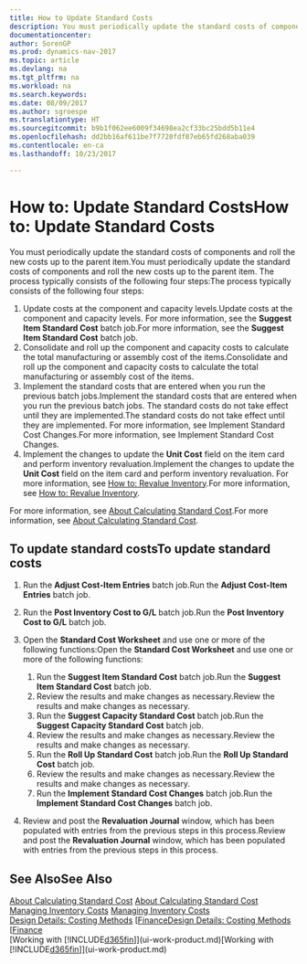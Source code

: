 ```yaml
---
title: How to Update Standard Costs
description: You must periodically update the standard costs of components and roll the new costs up to the parent item.
documentationcenter: 
author: SorenGP
ms.prod: dynamics-nav-2017
ms.topic: article
ms.devlang: na
ms.tgt_pltfrm: na
ms.workload: na
ms.search.keywords: 
ms.date: 08/09/2017
ms.author: sgroespe
ms.translationtype: HT
ms.sourcegitcommit: b9b1f062ee6009f34698ea2cf33bc25bdd5b11e4
ms.openlocfilehash: dd2bb16af611be7f7720fdf07eb65fd268aba039
ms.contentlocale: en-ca
ms.lasthandoff: 10/23/2017

---
```

# <a name="how-to-update-standard-costs"></a><span data-ttu-id="ce82e-103">How to: Update Standard Costs</span><span class="sxs-lookup"><span data-stu-id="ce82e-103">How to: Update Standard Costs</span></span>
<span data-ttu-id="ce82e-104">You must periodically update the standard costs of components and roll the new costs up to the parent item.</span><span class="sxs-lookup"><span data-stu-id="ce82e-104">You must periodically update the standard costs of components and roll the new costs up to the parent item.</span></span> <span data-ttu-id="ce82e-105">The process typically consists of the following four steps:</span><span class="sxs-lookup"><span data-stu-id="ce82e-105">The process typically consists of the following four steps:</span></span>  

1.  <span data-ttu-id="ce82e-106">Update costs at the component and capacity levels.</span><span class="sxs-lookup"><span data-stu-id="ce82e-106">Update costs at the component and capacity levels.</span></span> <span data-ttu-id="ce82e-107">For more information, see the **Suggest Item Standard Cost** batch job.</span><span class="sxs-lookup"><span data-stu-id="ce82e-107">For more information, see the **Suggest Item Standard Cost** batch job.</span></span>  
2.  <span data-ttu-id="ce82e-108">Consolidate and roll up the component and capacity costs to calculate the total manufacturing or assembly cost of the items.</span><span class="sxs-lookup"><span data-stu-id="ce82e-108">Consolidate and roll up the component and capacity costs to calculate the total manufacturing or assembly cost of the items.</span></span>  
3.  <span data-ttu-id="ce82e-109">Implement the standard costs that are entered when you run the previous batch jobs.</span><span class="sxs-lookup"><span data-stu-id="ce82e-109">Implement the standard costs that are entered when you run the previous batch jobs.</span></span> <span data-ttu-id="ce82e-110">The standard costs do not take effect until they are implemented.</span><span class="sxs-lookup"><span data-stu-id="ce82e-110">The standard costs do not take effect until they are implemented.</span></span> <span data-ttu-id="ce82e-111">For more information, see Implement Standard Cost Changes.</span><span class="sxs-lookup"><span data-stu-id="ce82e-111">For more information, see Implement Standard Cost Changes.</span></span>  
4.  <span data-ttu-id="ce82e-112">Implement the changes to update the **Unit Cost** field on the item card and perform inventory revaluation.</span><span class="sxs-lookup"><span data-stu-id="ce82e-112">Implement the changes to update the **Unit Cost** field on the item card and perform inventory revaluation.</span></span> <span data-ttu-id="ce82e-113">For more information, see [How to: Revalue Inventory](inventory-how-revalue-inventory.md).</span><span class="sxs-lookup"><span data-stu-id="ce82e-113">For more information, see [How to: Revalue Inventory](inventory-how-revalue-inventory.md).</span></span>  

<span data-ttu-id="ce82e-114">For more information, see [About Calculating Standard Cost](finance-about-calculating-standard-cost.md).</span><span class="sxs-lookup"><span data-stu-id="ce82e-114">For more information, see [About Calculating Standard Cost](finance-about-calculating-standard-cost.md).</span></span>  
## <a name="to-update-standard-costs"></a><span data-ttu-id="ce82e-115">To update standard costs</span><span class="sxs-lookup"><span data-stu-id="ce82e-115">To update standard costs</span></span>  
1.  <span data-ttu-id="ce82e-116">Run the **Adjust Cost-Item Entries** batch job.</span><span class="sxs-lookup"><span data-stu-id="ce82e-116">Run the **Adjust Cost-Item Entries** batch job.</span></span>  
2.  <span data-ttu-id="ce82e-117">Run the **Post Inventory Cost to G/L** batch job.</span><span class="sxs-lookup"><span data-stu-id="ce82e-117">Run the **Post Inventory Cost to G/L** batch job.</span></span>  
3.  <span data-ttu-id="ce82e-118">Open the **Standard Cost Worksheet** and use one or more of the following functions:</span><span class="sxs-lookup"><span data-stu-id="ce82e-118">Open the **Standard Cost Worksheet** and use one or more of the following functions:</span></span>  

    1.  <span data-ttu-id="ce82e-119">Run the **Suggest Item Standard Cost** batch job.</span><span class="sxs-lookup"><span data-stu-id="ce82e-119">Run the **Suggest Item Standard Cost** batch job.</span></span>  
    2.  <span data-ttu-id="ce82e-120">Review the results and make changes as necessary.</span><span class="sxs-lookup"><span data-stu-id="ce82e-120">Review the results and make changes as necessary.</span></span>  
    3.  <span data-ttu-id="ce82e-121">Run the **Suggest Capacity Standard Cost** batch job.</span><span class="sxs-lookup"><span data-stu-id="ce82e-121">Run the **Suggest Capacity Standard Cost** batch job.</span></span>  
    4.  <span data-ttu-id="ce82e-122">Review the results and make changes as necessary.</span><span class="sxs-lookup"><span data-stu-id="ce82e-122">Review the results and make changes as necessary.</span></span>
    5. <span data-ttu-id="ce82e-123">Run the **Roll Up Standard Cost** batch job.</span><span class="sxs-lookup"><span data-stu-id="ce82e-123">Run the **Roll Up Standard Cost** batch job.</span></span>
    6.  <span data-ttu-id="ce82e-124">Review the results and make changes as necessary.</span><span class="sxs-lookup"><span data-stu-id="ce82e-124">Review the results and make changes as necessary.</span></span>
    7.  <span data-ttu-id="ce82e-125">Run the **Implement Standard Cost Changes** batch job.</span><span class="sxs-lookup"><span data-stu-id="ce82e-125">Run the **Implement Standard Cost Changes** batch job.</span></span>  
4.  <span data-ttu-id="ce82e-126">Review and post the **Revaluation Journal** window, which has been populated with entries from the previous steps in this process.</span><span class="sxs-lookup"><span data-stu-id="ce82e-126">Review and post the **Revaluation Journal** window, which has been populated with entries from the previous steps in this process.</span></span>  

## <a name="see-also"></a><span data-ttu-id="ce82e-127">See Also</span><span class="sxs-lookup"><span data-stu-id="ce82e-127">See Also</span></span>  
 <span data-ttu-id="ce82e-128">[About Calculating Standard Cost](finance-about-calculating-standard-cost.md) </span><span class="sxs-lookup"><span data-stu-id="ce82e-128">[About Calculating Standard Cost](finance-about-calculating-standard-cost.md) </span></span>  
 <span data-ttu-id="ce82e-129">[Managing Inventory Costs](finance-manage-inventory-costs.md) </span><span class="sxs-lookup"><span data-stu-id="ce82e-129">[Managing Inventory Costs](finance-manage-inventory-costs.md) </span></span>  
 <span data-ttu-id="ce82e-130">[Design Details: Costing Methods](design-details-costing-methods.md) [[Finance](finance.md)</span><span class="sxs-lookup"><span data-stu-id="ce82e-130">[Design Details: Costing Methods](design-details-costing-methods.md) [[Finance](finance.md)</span></span>  
 <span data-ttu-id="ce82e-131">[Working with [!INCLUDE[d365fin](includes/d365fin_md.md)]](ui-work-product.md)</span><span class="sxs-lookup"><span data-stu-id="ce82e-131">[Working with [!INCLUDE[d365fin](includes/d365fin_md.md)]](ui-work-product.md)</span></span>  

